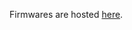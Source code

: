 Firmwares are hosted [here](https://github.com/jethome-ru/zigbee-firmware/tree/master/ti/coordinator/cc2538_cc2592).